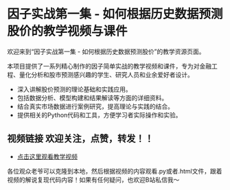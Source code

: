 # 因子实战第一集 - 如何根据历史数据预测股价的教学视频与课件

欢迎来到“因子实战第一集 - 如何根据历史数据预测股价”的教学资源页面。

本项目提供了一系列精心制作的因子简单实战的教学视频和课件，专为对金融工程、量化分析和股市预测感兴趣的学生、研究人员和业余爱好者设计。

- 深入讲解股价预测的理论基础和实践应用。
- 包括数据分析、模型构建和结果解读等方面的详细资料。
- 结合真实市场数据进行案例研究，提高理论与实践的结合。
- 提供相关的Python代码和工具，方便学习者实际操作和实验。

## 视频链接 欢迎关注，点赞，转发！！
- [点击这里观看教学视频](https://space.bilibili.com/629573485/)

各位观众老爷可以克隆到本地，然后根据视频的内容观看.py或者.html文件，跟着视频的解说复现代码内容！如果有任何疑问，也欢迎B站私信我～
